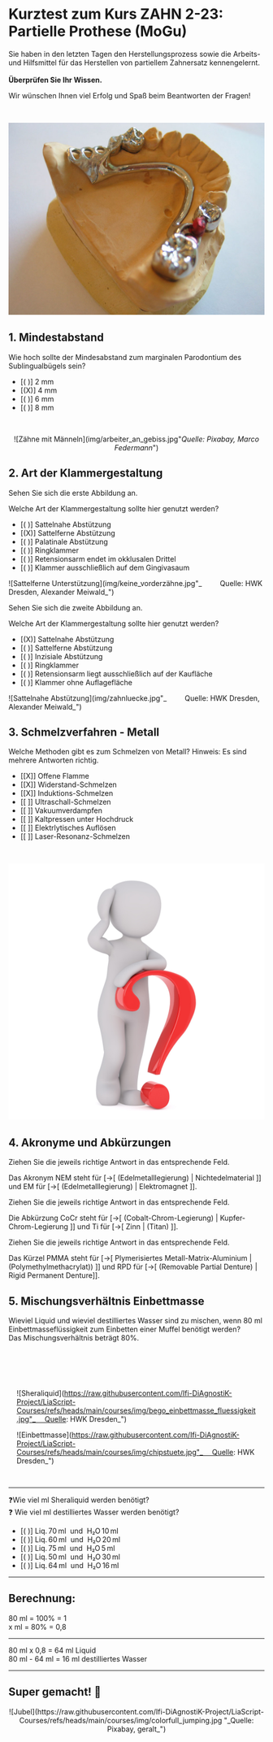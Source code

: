 <!--

author: Hilke Domsch; Alexander Meiwald

email:    hilke.domsch@gkz-ev.de

version: 0.0.4

language: de

narrator: Deutsch Female

edit: true
date: 2025-10-06
icon: https://raw.githubusercontent.com/Ifi-DiAgnostiK-Project/LiaScript-Courses/refs/heads/main/img/Logo_234px.png
logo: img/bruecke_old.jpeg

attribute: https://de.wikipedia.org/wiki/Modellgussprothese#/media/Datei:Modellguss-geschiebe.jpg

comment:  ZAHN 2-23 Partielle Prothese - Modellguss

link: https://raw.githubusercontent.com/Ifi-DiAgnostiK-Project/LiaScript-Courses/refs/heads/main/courses/style.css

import: https://raw.githubusercontent.com/Ifi-DiAgnostiK-Project/LiaScript_DragAndDrop_Template/refs/heads/main/README.md
        https://raw.githubusercontent.com/Ifi-DiAgnostiK-Project/Piktogramme/refs/heads/main/makros.md
        https://raw.githubusercontent.com/Ifi-DiAgnostiK-Project/Textilpflegesymbole/refs/heads/main/makros.md
        https://raw.githubusercontent.com/Ifi-DiAgnostiK-Project/LiaScript_ImageQuiz/refs/heads/main/README.md
        https://raw.githubusercontent.com/Ifi-DiAgnostiK-Project/Bildersammlung/refs/heads/main/makros.md

title: Kurztest: Partielle Prothese (MoGu)

tags:
    - Zahntechniker
    - Zahnersatz
    - Prothese
    - Zahnprothese

-->

# Kurztest zum Kurs ZAHN 2-23: Partielle Prothese (MoGu)

Sie haben in den letzten Tagen den Herstellungsprozess sowie die Arbeits- und Hilfsmittel für das Herstellen von partiellem Zahnersatz kennengelernt. <br> <br> __Überprüfen Sie Ihr Wissen.__


<!-- class="highlight" -->
Wir wünschen Ihnen viel Erfolg und Spaß beim Beantworten der Fragen! 

<br>
<center>


![Modellguss](img/bruecke_old.jpeg "[_Quelle: Wikipedia, Von www.dr-horn.com_, CC BY-SA 3.0](https://de.wikipedia.org/wiki/Modellgussprothese)")<!-- style="width: 600px" -->

</center> 


## 1. Mindestabstand 

<section class="flex-container border">
<div class="flex-child">

<!--style="color: blue; font-weight: bolder"-->Wie hoch sollte der Mindesabstand zum marginalen Parodontium des Sublingualbügels sein? 

<!-- data-randomize -->
- [( )] 2 mm
- [(X)] 4 mm
- [( )] 6 mm
- [( )] 8 mm


</div>
</section>


<br>
<center>


![Zähne mit Männeln](img/arbeiter_an_gebiss.jpg"_Quelle: Pixabay, Marco Federmann_")<!-- style="max-width: 300px; width: 100%" -->

</center>

## 2. Art der Klammergestaltung

<section class="flex-container border">
<div class="flex-child">

<!-- class="highlight"-->
Sehen Sie sich die erste Abbildung an.

<!-- class="highlight"-->
Welche Art der Klammergestaltung sollte hier genutzt werden?

<!-- data-randomize -->
- [( )] Sattelnahe Abstützung
- [(X)] Sattelferne Abstützung
- [( )] Palatinale Abstützung
- [( )] Ringklammer
- [( )] Retensionsarm endet im okklusalen Drittel
- [( )] Klammer ausschließlich auf dem Gingivasaum


</div>
<div class="flex-child-0">


![Sattelferne Unterstützung](img/keine_vorderzähne.jpg"_              Quelle: HWK Dresden, Alexander Meiwald_")<!-- style="max-width: 300px; width: 100%" -->


</div>
</section>

<section class="flex-container border">
<div class="flex-child">

<!-- class="highlight"-->
Sehen Sie sich die zweite Abbildung an.

<!-- class="highlight"-->
Welche Art der Klammergestaltung sollte hier genutzt werden?

<!-- data-randomize -->
- [(X)] Sattelnahe Abstützung
- [( )] Sattelferne Abstützung
- [( )] Inzisiale Abstützung
- [( )] Ringklammer
- [( )] Retensionsarm liegt ausschließlich auf der Kaufläche
- [( )] Klammer ohne Auflagefläche


</div>
<div class="flex-child-0">


![Sattelnahe Abstützung](img/zahnluecke.jpg"_              Quelle: HWK Dresden, Alexander Meiwald_")<!-- style="max-width: 300px; width: 100%" -->


</div>
</section>


## 3. Schmelzverfahren - Metall 

<section class="flex-container border">
<div class="flex-child">

<!--style="color: blue; font-weight: bolder"-->Welche Methoden gibt es zum Schmelzen von Metall? 

<!--style="color: red"-->Hinweis: Es sind mehrere Antworten richtig.

<!-- data-randomize -->
- [[X]] Offene Flamme
- [[X]] Widerstand-Schmelzen
- [[X]] Induktions-Schmelzen
- [[ ]] Ultraschall-Schmelzen
- [[ ]] Vakuumverdampfen
- [[ ]] Kaltpressen unter Hochdruck
- [[ ]] Elektrlytisches Auflösen
- [[ ]] Laser-Resonanz-Schmelzen

</div>
</section>


<br>
<center>


![Fragezeichen](https://raw.githubusercontent.com/Ifi-DiAgnostiK-Project/LiaScript-Courses/refs/heads/main/courses/img/fragezeichen.jpg "_Quelle: Pixabay, Peggy+Marco_")<!-- style="max-width: 200px; width: 100%" -->

<!-- style="max-width: 300px; width: 100%" -->

</center>

## 4. Akronyme und Abkürzungen

<section class="flex-container border">
<div class="flex-child">

<!--style="color: blue; font-weight: bolder"-->Ziehen Sie die jeweils richtige Antwort in das entsprechende Feld.

<!-- data-randomize -->
Das Akronym NEM<!--style="color: green; font-weight: bolder"--> steht für [->[  (Edelmetalllegierung) | Nichtedelmaterial ]] und EM<!--style="color: green; font-weight: bolder"--> für  [->[  (Edelmetalllegierung) | Elektromagnet ]].

</div>
</section>

<section class="flex-container border">
<div class="flex-child">

<!--style="color: blue; font-weight: bolder"-->Ziehen Sie die jeweils richtige Antwort in das entsprechende Feld.

<!-- data-randomize -->
Die Abkürzung CoCr<!--style="color: green; font-weight: bolder"--> steht für [->[  (Cobalt-Chrom-Legierung) | Kupfer-Chrom-Legierung ]] und Ti<!--style="color: green; font-weight: bolder"--> für  [->[  Zinn | (Titan) ]].

</div>
</section>


<section class="flex-container border">
<div class="flex-child">

<!--style="color: blue; font-weight: bolder"-->Ziehen Sie die jeweils richtige Antwort in das entsprechende Feld.

<!-- data-randomize -->
Das Kürzel PMMA<!--style="color: green; font-weight: bolder"--> steht für [->[  Plymerisiertes Metall-Matrix-Aluminium | (Polymethylmethacrylat)) ]] und RPD<!--style="color: green; font-weight: bolder"--> für  [->[  (Removable Partial Denture) | Rigid Permanent Denture]].

</div>
</section>

## 5. Mischungsverhältnis Einbettmasse

<!--class="highlight"-->
Wieviel Liquid und wieviel destilliertes Wasser sind zu mischen, wenn 80 ml Einbettmasseflüssigkeit zum Einbetten einer Muffel benötigt werden?
<br>
Das Mischungsverhältnis beträgt 80%.


<section class="flex-container" style="padding: 1rem;">
<div style="padding-top:3rem;">

</div>
<div class="flex-child">

![Sheraliquid](https://raw.githubusercontent.com/Ifi-DiAgnostiK-Project/LiaScript-Courses/refs/heads/main/courses/img/bego_einbettmasse_fluessigkeit.jpg"_       Quelle: HWK Dresden_")<!-- style="max-width: 150px; width: 100%" -->

</div>
<div class="flex-child">

![Einbettmasse](https://raw.githubusercontent.com/Ifi-DiAgnostiK-Project/LiaScript-Courses/refs/heads/main/courses/img/chipstuete.jpg"_       Quelle: HWK Dresden_")<!-- style="max-width: 150px; width: 100%" -->


</div>
</section>


----------------------

<section class="flex-container border">
<div class="flex-child">

<!--class="highlight"-->
❓Wie viel ml Sheraliquid werden benötigt?
<br>
❓ Wie viel ml destilliertes Wasser werden benötigt?

<!-- data-randomize -->
- [( )] Liq. 70 ml  und  H₂O 10 ml
- [( )] Liq. 60 ml  und  H₂O 20 ml
- [( )] Liq. 75 ml  und  H₂O 5 ml
- [( )] Liq. 50 ml  und  H₂O 30 ml
- [( )] Liq. 64 ml  und  H₂O 16 ml
*******
Berechnung:
===========

80 ml = 100% = 1
<br>
x  ml =  80% = 0,8

--------

80 ml x 0,8 = 64 ml Liquid
<br>
80 ml - 64 ml = 16 ml destilliertes Wasser 


*****

</div>
</section>



## Super gemacht! 🙌


<center>
![Jubel](https://raw.githubusercontent.com/Ifi-DiAgnostiK-Project/LiaScript-Courses/refs/heads/main/courses/img/colorfull_jumping.jpg "_Quelle: Pixabay, geralt_")
</center>
